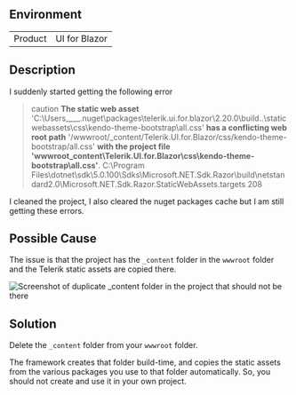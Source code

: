 
## Environment

<table>
<tbody>
<tr>
<td>Product</td>
<td>UI for Blazor</td>
</tr>
</tbody>
</table>

## Description

I suddenly started getting the following error

>caution **The static web asset** 'C:\Users\____\.nuget\packages\telerik.ui.for.blazor\2.20.0\build\..\staticwebassets\css\kendo-theme-bootstrap\all.css' **has a conflicting web root path** '/wwwroot/_content/Telerik.UI.for.Blazor/css/kendo-theme-bootstrap/all.css' **with the project file 'wwwroot\_content\Telerik.UI.for.Blazor\css\kendo-theme-bootstrap\all.css'**. C:\Program Files\dotnet\sdk\5.0.100\Sdks\Microsoft.NET.Sdk.Razor\build\netstandard2.0\Microsoft.NET.Sdk.Razor.StaticWebAssets.targets 208

I cleaned the project, I also cleared the nuget packages cache but I am still getting these errors.

## Possible Cause

The issue is that the project has the `_content` folder in the `wwwroot` folder and the Telerik static assets are copied there.

![Screenshot of duplicate _content folder in the project that should not be there](images/duplicate-content-folder-in-project.png)

## Solution

Delete the `_content` folder from your `wwwroot` folder.

The framework creates that folder build-time, and copies the static assets from the various packages you use to that folder automatically. So, you should not create and use it in your own project.
